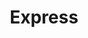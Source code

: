 ---
title: "Express"
url: /ciudad-autonoma-de-buenos-aires/express-avenida-varela/
shop: comodidad
---
